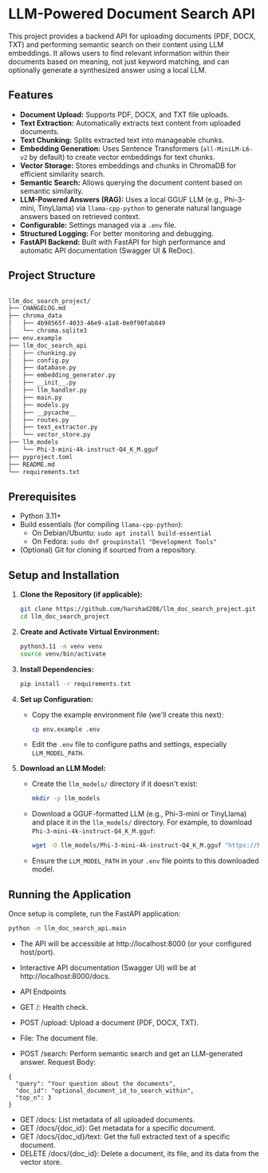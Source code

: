 # LLM-Powered Document Search API

This project provides a backend API for uploading documents (PDF, DOCX, TXT) and performing semantic search on their content using LLM embeddings. It allows users to find relevant information within their documents based on meaning, not just keyword matching, and can optionally generate a synthesized answer using a local LLM.

## Features

*   **Document Upload:** Supports PDF, DOCX, and TXT file uploads.
*   **Text Extraction:** Automatically extracts text content from uploaded documents.
*   **Text Chunking:** Splits extracted text into manageable chunks.
*   **Embedding Generation:** Uses Sentence Transformers (`all-MiniLM-L6-v2` by default) to create vector embeddings for text chunks.
*   **Vector Storage:** Stores embeddings and chunks in ChromaDB for efficient similarity search.
*   **Semantic Search:** Allows querying the document content based on semantic similarity.
*   **LLM-Powered Answers (RAG):** Uses a local GGUF LLM (e.g., Phi-3-mini, TinyLlama) via `llama-cpp-python` to generate natural language answers based on retrieved context.
*   **Configurable:** Settings managed via a `.env` file.
*   **Structured Logging:** For better monitoring and debugging.
*   **FastAPI Backend:** Built with FastAPI for high performance and automatic API documentation (Swagger UI & ReDoc).

## Project Structure

```bash

llm_doc_search_project/
├── CHANGELOG.md
├── chroma_data
│   ├── 4b98565f-4033-46e9-a1a8-0e0f90fab849
│   └── chroma.sqlite3
├── env.example
├── llm_doc_search_api
│   ├── chunking.py
│   ├── config.py
│   ├── database.py
│   ├── embedding_generator.py
│   ├── __init__.py
│   ├── llm_handler.py
│   ├── main.py
│   ├── models.py
│   ├── __pycache__
│   ├── routes.py
│   ├── text_extractor.py
│   └── vector_store.py
├── llm_models
│   └── Phi-3-mini-4k-instruct-Q4_K_M.gguf
├── pyproject.toml
├── README.md
└── requirements.txt

```

## Prerequisites

*   Python 3.11+
*   Build essentials (for compiling `llama-cpp-python`):
    *   On Debian/Ubuntu: `sudo apt install build-essential`
    *   On Fedora: `sudo dnf groupinstall "Development Tools"`
*   (Optional) Git for cloning if sourced from a repository.

## Setup and Installation

1.  **Clone the Repository (if applicable):**
    ```bash
    git clone https://github.com/harshad208/llm_doc_search_project.git
    cd llm_doc_search_project
    ```

2.  **Create and Activate Virtual Environment:**
    ```bash
    python3.11 -m venv venv
    source venv/bin/activate
    ```

3.  **Install Dependencies:**
    ```bash
    pip install -r requirements.txt
    ```

4.  **Set up Configuration:**
    *   Copy the example environment file (we'll create this next):
        ```bash
        cp env.example .env
        ```
    *   Edit the `.env` file to configure paths and settings, especially `LLM_MODEL_PATH`.

5.  **Download an LLM Model:**
    *   Create the `llm_models/` directory if it doesn't exist:
        ```bash
        mkdir -p llm_models
        ```
    *   Download a GGUF-formatted LLM (e.g., Phi-3-mini or TinyLlama) and place it in the `llm_models/` directory. For example, to download `Phi-3-mini-4k-instruct-Q4_K_M.gguf`:
        ```bash
        wget -O llm_models/Phi-3-mini-4k-instruct-Q4_K_M.gguf "https://huggingface.co/bartowski/Phi-3-mini-4k-instruct-GGUF/resolve/main/Phi-3-mini-4k-instruct-Q4_K_M.gguf"
        ```
    *   Ensure the `LLM_MODEL_PATH` in your `.env` file points to this downloaded model.

## Running the Application

Once setup is complete, run the FastAPI application:
```bash
python -m llm_doc_search_api.main
```


- The API will be accessible at http://localhost:8000 (or your configured host/port).
- Interactive API documentation (Swagger UI) will be at http://localhost:8000/docs.

- API Endpoints
- GET /: Health check.
- POST /upload: Upload a document (PDF, DOCX, TXT).
- File: The document file.
- POST /search: Perform semantic search and get an LLM-generated answer.
Request Body:
```
{
  "query": "Your question about the documents",
  "doc_id": "optional_document_id_to_search_within",
  "top_n": 3
}
```
- GET /docs: List metadata of all uploaded documents.
- GET /docs/{doc_id}: Get metadata for a specific document.
- GET /docs/{doc_id}/text: Get the full extracted text of a specific document.
- DELETE /docs/{doc_id}: Delete a document, its file, and its data from the vector store.